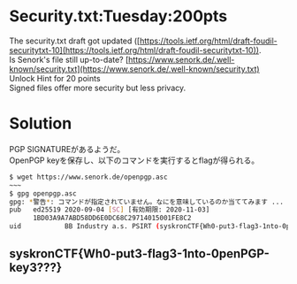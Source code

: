 # Security.txt:Tuesday:200pts
The security.txt draft got updated ([https://tools.ietf.org/html/draft-foudil-securitytxt-10](https://tools.ietf.org/html/draft-foudil-securitytxt-10)).  
Is Senork's file still up-to-date? [https://www.senork.de/.well-known/security.txt](https://www.senork.de/.well-known/security.txt)  
Unlock Hint for 20 points  
Signed files offer more security but less privacy.  

# Solution
PGP SIGNATUREがあるようだ。  
OpenPGP keyを保存し、以下のコマンドを実行するとflagが得られる。  
```bash
$ wget https://www.senork.de/openpgp.asc
~~~
$ gpg openpgp.asc
gpg: *警告*: コマンドが指定されていません。なにを意味しているのか当ててみます ...
pub   ed25519 2020-09-04 [SC] [有効期限: 2020-11-03]
      1BD03A9A7ABD58DD6E0DC68C29714015001FE8C2
uid           BB Industry a.s. PSIRT (syskronCTF{Wh0-put3-flag3-1nto-0penPGP-key3???}) <psirt@bb-industry.cz>
```

## syskronCTF{Wh0-put3-flag3-1nto-0penPGP-key3???}